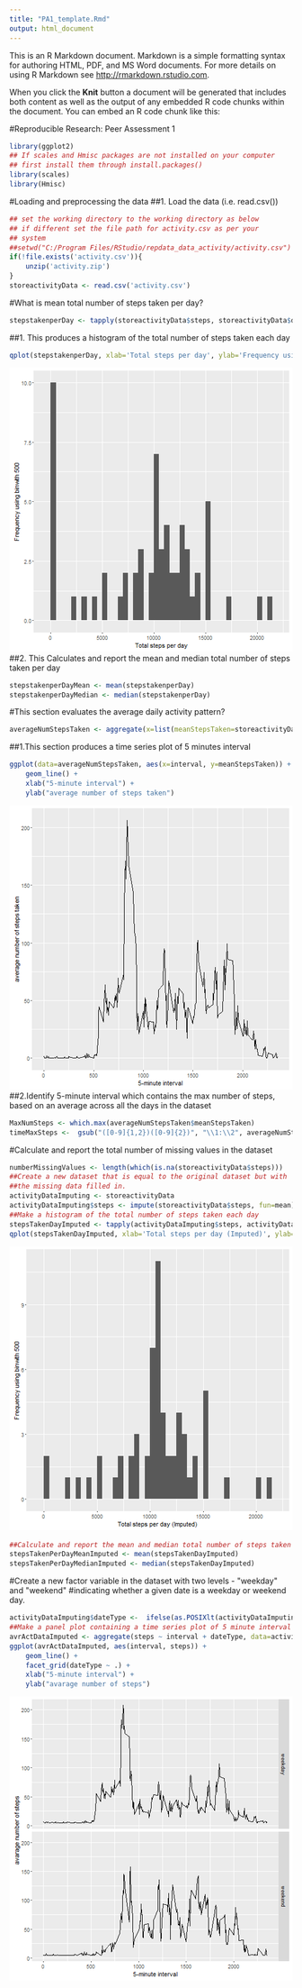 ```yaml
---
title: "PA1_template.Rmd"
output: html_document
---
```


This is an R Markdown document. Markdown is a simple formatting syntax for authoring HTML, PDF, and MS Word documents. For more details on using R Markdown see <http://rmarkdown.rstudio.com>.

When you click the **Knit** button a document will be generated that includes both content as well as the output of any embedded R code chunks within the document. You can embed an R code chunk like this:

#Reproducible Research: Peer Assessment 1  


```r
library(ggplot2)
## If scales and Hmisc packages are not installed on your computer
## first install them through install.packages()
library(scales)
library(Hmisc)
```

#Loading and preprocessing the data
##1. Load the data (i.e. read.csv())

```r
## set the working directory to the working directory as below
## if different set the file path for activity.csv as per your
## system
##setwd("C:/Program Files/RStudio/repdata_data_activity/activity.csv")
if(!file.exists('activity.csv')){
    unzip('activity.zip')
}
storeactivityData <- read.csv('activity.csv')
```

#What is mean total number of steps taken per day?

```r
stepstakenperDay <- tapply(storeactivityData$steps, storeactivityData$date, sum, na.rm=TRUE)
```
##1. This produces a histogram of the total number of steps taken each day

```r
qplot(stepstakenperDay, xlab='Total steps per day', ylab='Frequency using binwith 500', binwidth=500)
```

![plot of chunk unnamed-chunk-4](figure/unnamed-chunk-4-1.png)
##2. This Calculates and report the mean and median total number of steps taken per day

```r
stepstakenperDayMean <- mean(stepstakenperDay)
stepstakenperDayMedian <- median(stepstakenperDay)
```
#This section evaluates the average daily activity pattern?

```r
averageNumStepsTaken <- aggregate(x=list(meanStepsTaken=storeactivityData$steps), by=list(interval=storeactivityData$interval), FUN=mean, na.rm=TRUE)
```
##1.This section produces a time series plot of 5 minutes interval

```r
ggplot(data=averageNumStepsTaken, aes(x=interval, y=meanStepsTaken)) +
    geom_line() +
    xlab("5-minute interval") +
    ylab("average number of steps taken") 
```

![plot of chunk unnamed-chunk-7](figure/unnamed-chunk-7-1.png)
##2.Identify 5-minute interval which contains the max number of steps, based on an average across all the days in the dataset

```r
MaxNumSteps <- which.max(averageNumStepsTaken$meanStepsTaken)
timeMaxSteps <-  gsub("([0-9]{1,2})([0-9]{2})", "\\1:\\2", averageNumStepsTaken[MaxNumSteps,'interval'])
```
#Calculate and report the total number of missing values in the dataset

```r
numberMissingValues <- length(which(is.na(storeactivityData$steps)))
##Create a new dataset that is equal to the original dataset but with 
##the missing data filled in.
activityDataImputing <- storeactivityData
activityDataImputing$steps <- impute(storeactivityData$steps, fun=mean)
##Make a histogram of the total number of steps taken each day
stepsTakenDayImputed <- tapply(activityDataImputing$steps, activityDataImputing$date, sum)
qplot(stepsTakenDayImputed, xlab='Total steps per day (Imputed)', ylab='Frequency using binwith 500', binwidth=500)
```

![plot of chunk unnamed-chunk-9](figure/unnamed-chunk-9-1.png)

```r
##Calculate and report the mean and median total number of steps taken per day.
stepsTakenPerDayMeanImputed <- mean(stepsTakenDayImputed)
stepsTakenPerDayMedianImputed <- median(stepsTakenDayImputed)
```
#Create a new factor variable in the dataset with two levels - "weekday" and "weekend" #indicating whether a given date is a weekday or weekend day.

```r
activityDataImputing$dateType <-  ifelse(as.POSIXlt(activityDataImputing$date)$wday %in% c(0,6), 'weekend', 'weekday')
##Make a panel plot containing a time series plot of 5 minute interval
avrActDataImputed <- aggregate(steps ~ interval + dateType, data=activityDataImputing, mean)
ggplot(avrActDataImputed, aes(interval, steps)) + 
    geom_line() + 
    facet_grid(dateType ~ .) +
    xlab("5-minute interval") + 
    ylab("avarage number of steps")
```

![plot of chunk unnamed-chunk-10](figure/unnamed-chunk-10-1.png)
